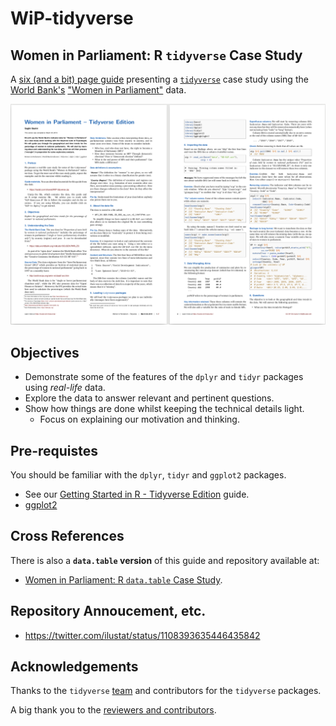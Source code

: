 # WiP-tidyverse

## Women in Parliament: R `tidyverse` Case Study

A [six (and a bit) page guide](https://github.com/saghirb/WiP-tidyverse/blob/master/doc/WiP-tidyverse.pdf) 
presenting a [`tidyverse`](https://www.tidyverse.org/) case study using the [World Bank's](https://www.worldbank.org/) 
["Women in Parliament"](https://data.worldbank.org/indicator/SG.GEN.PARL.ZS) data.


[![`doc/WiP-tidyverse.pdf`](images/WiP-tv-guide.png)](https://github.com/saghirb/WiP-tidyverse/blob/master/doc/WiP-tidyverse.pdf)

## Objectives

- Demonstrate some of the features of the `dplyr` and `tidyr` packages using *real-life* data.
- Explore the data to answer relevant and pertinent questions.
- Show how things are done whilst keeping the technical details light.
    + Focus on explaining our motivation and thinking.

## Pre-requistes

You should be familiar with the `dplyr`, `tidyr` and `ggplot2` packages.

- See our [Getting Started in R - Tidyverse Edition](https://github.com/saghirb/Getting-Started-in-R)
guide.
- [ggplot2](https://ggplot2.tidyverse.org/)

## Cross References

There is also a **`data.table` version** of this guide and repository available at:

+ [Women in Parliament: R `data.table` Case Study](https://github.com/saghirb/WiP-rdatatable).

## Repository Annoucement, etc.

* https://twitter.com/ilustat/status/1108393635446435842

## Acknowledgements

Thanks to the `tidyverse` [team](https://github.com/orgs/tidyverse/people) and 
contributors for the `tidyverse` packages.

A big thank you to the [reviewers and contributors](https://github.com/saghirb/WiP-tidyverse/blob/master/Contributors.md).

